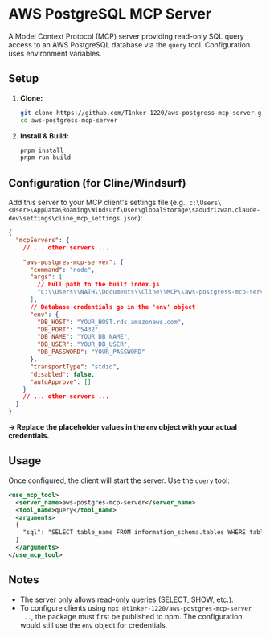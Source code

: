 # AWS PostgreSQL MCP Server

A Model Context Protocol (MCP) server providing read-only SQL query access to an AWS PostgreSQL database via the `query` tool. Configuration uses environment variables.

## Setup

1.  **Clone:**
    ```bash
    git clone https://github.com/T1nker-1220/aws-postgress-mcp-server.git
    cd aws-postgress-mcp-server
    ```
2.  **Install & Build:**
    ```bash
    pnpm install
    pnpm run build
    ```

## Configuration (for Cline/Windsurf)

Add this server to your MCP client's settings file (e.g., `c:\Users\<User>\AppData\Roaming\Windsurf\User\globalStorage\saoudrizwan.claude-dev\settings\cline_mcp_settings.json`):

```json
{
  "mcpServers": {
    // ... other servers ...

    "aws-postgres-mcp-server": {
      "command": "node",
      "args": [
        // Full path to the built index.js
        "C:\\Users\\NATH\\Documents\\Cline\\MCP\\aws-postgress-mcp-server\\build\\index.js" 
      ],
      // Database credentials go in the 'env' object
      "env": {
        "DB_HOST": "YOUR_HOST.rds.amazonaws.com",
        "DB_PORT": "5432",
        "DB_NAME": "YOUR_DB_NAME",
        "DB_USER": "YOUR_DB_USER",
        "DB_PASSWORD": "YOUR_PASSWORD"
      },
      "transportType": "stdio",
      "disabled": false,
      "autoApprove": [] 
    }
    // ... other servers ...
  }
}
```

**-> Replace the placeholder values in the `env` object with your actual credentials.**

## Usage

Once configured, the client will start the server. Use the `query` tool:

```xml
<use_mcp_tool>
  <server_name>aws-postgres-mcp-server</server_name>
  <tool_name>query</tool_name>
  <arguments>
  {
    "sql": "SELECT table_name FROM information_schema.tables WHERE table_schema = 'public';"
  }
  </arguments>
</use_mcp_tool>
```

## Notes

*   The server only allows read-only queries (SELECT, SHOW, etc.).
*   To configure clients using `npx @t1nker-1220/aws-postgres-mcp-server ...`, the package must first be published to npm. The configuration would still use the `env` object for credentials.
